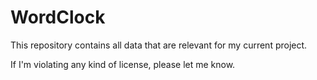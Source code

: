 # WordClock

This repository contains all data that are relevant for my current project.

If I'm violating any kind of license, please let me know.
